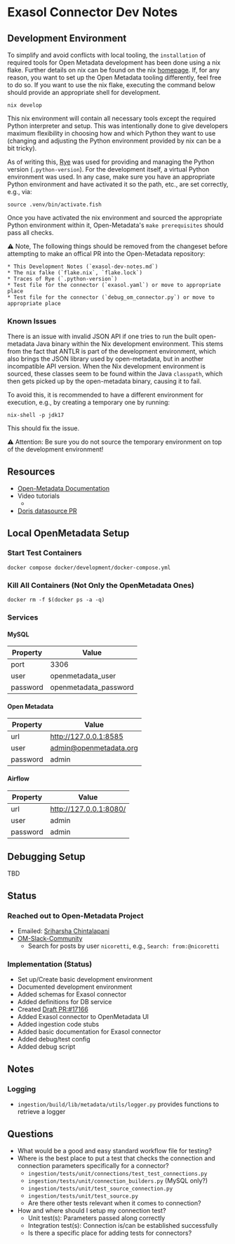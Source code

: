 # Exasol Connector Dev Notes


## Development Environment

To simplify and avoid conflicts with local tooling, the `installation` of required tools for Open Metadata development has been done using a nix flake. Further details on nix can be found on the nix [homepage](https://nixos.org). If, for any reason, you want to set up the Open Metadata tooling differently, feel free to do so. If you want to use the nix flake, executing the command below should provide an appropriate shell for development.

```shell
nix develop
```

This nix environment will contain all necessary tools except the required Python interpreter and setup. This was intentionally done to give developers maximum flexibility in choosing how and which Python they want to use (changing and adjusting the Python environment provided by nix can be a bit tricky).

As of writing this, [Rye](https://rye.astral.sh) was used for providing and managing the Python version (`.python-version`). For the development itself, a virtual Python environment was used.
In any case, make sure you have an appropriate Python environment and have activated it so the path, etc., are set correctly, e.g., via:

```shell
source .venv/bin/activate.fish
```

Once you have activated the nix environment and sourced the appropriate Python environment within it, Open-Metadata's `make prerequisites` should pass all checks.

⚠️ Note, The following things should be removed from the changeset before attempting to make an offical PR into the Open-Metadata repository:

    * This Development Notes (`exasol-dev-notes.md`)
    * The nix falke (`flake.nix`, `flake.lock`) 
    * Traces of Rye (`.python-version`)
    * Test file for the connector (`exasol.yaml`) or move to appropriate place
    * Test file for the connector (`debug_om_connector.py`) or move to appropriate place

### Known Issues

There is an issue with invalid JSON API if one tries to run the built open-metadata Java binary within the Nix development environment. This stems from the fact that ANTLR is part of the development environment, which also brings the JSON library used by open-metadata, but in another incompatible API version. When the Nix development environment is sourced, these classes seem to be found within the Java `classpath`, which then gets picked up by the open-metadata binary, causing it to fail.

To avoid this, it is recommended to have a different environment for execution, e.g., by creating a temporary one by running:

```shell
nix-shell -p jdk17
```

This should fix the issue. 

⚠️ Attention: Be sure you do not source the temporary environment on top of the development environment!

## Resources

* [Open-Metadata Documentation](https://docs.open-metadata.org/latest)
* Video tutorials
    - []()
* [Doris datasource PR](https://github.com/open-metadata/OpenMetadata/pull/14087/files)


## Local OpenMetadata Setup

### Start Test Containers

```shell
docker compose docker/development/docker-compose.yml    
```

### Kill All Containers (Not Only the OpenMetadata Ones)

```shell
docker rm -f $(docker ps -a -q)
```

### Services

#### MySQL
| Property  | Value                   |
|-----------|-------------------------|
| port      | 3306                    |
| user      | openmetadata_user       |
| password  | openmetadata_password   |

#### Open Metadata
| Property  | Value                       |
|-----------|-----------------------------|
| url       | http://127.0.0.1:8585       |
| user      | admin@openmetadata.org      |
| password  | admin                       |

#### Airflow
| Property  | Value                     |
|-----------|---------------------------|
| url       | http://127.0.0.1:8080/    |
| user      | admin                     |
| password  | admin                     |


## Debugging Setup
TBD


## Status

### Reached out to Open-Metadata Project
* Emailed: [Sriharsha Chintalapani](mailto:harsha@getcollate.io)
* [OM-Slack-Community](https://slack.open-metadata.org/)
    - Search for posts by user `nicoretti`, e.g., `Search: from:@nicoretti`

### Implementation (Status)
* Set up/Create basic development environment
* Documented development environment
* Added schemas for Exasol connector
* Added definitions for DB service
* Created [Draft PR:#17166](https://github.com/open-metadata/OpenMetadata/pull/17166)
* Added Exasol connector to OpenMetadata UI
* Added ingestion code stubs
* Added basic documentation for Exasol connector
* Added debug/test config
* Added debug script

## Notes

### Logging
* `ingestion/build/lib/metadata/utils/logger.py` provides functions to retrieve a logger

## Questions
- What would be a good and easy standard workflow file for testing?
- Where is the best place to put a test that checks the connection and connection parameters specifically for a connector?
    - `ingestion/tests/unit/connections/test_test_connections.py`
    - `ingestion/tests/unit/connection_builders.py` (MySQL only?)
    - `ingestion/tests/unit/test_source_connection.py`
    - `ingestion/tests/unit/test_source.py`
    - Are there other tests relevant when it comes to connection?
- How and where should I setup my connection test? 
    - Unit test(s): Parameters passed along correctly
    - Integration test(s): Connection is/can be established successfully
    - Is there a specific place for adding tests for connectors?
